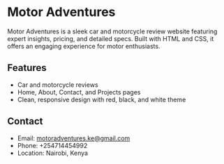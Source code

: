 # Motor Adventures

Motor Adventures is a sleek car and motorcycle review website featuring expert insights, pricing, and detailed specs. Built with HTML and CSS, it offers an engaging experience for motor enthusiasts.

## Features

- Car and motorcycle reviews
- Home, About, Contact, and Projects pages
- Clean, responsive design with red, black, and white theme

## Contact

- Email: motoradventures.ke@gmail.com  
- Phone: +254714454992  
- Location: Nairobi, Kenya
